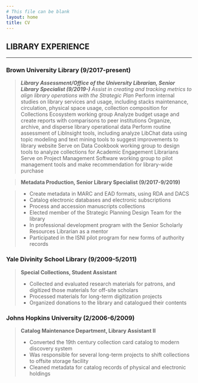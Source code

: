 ```yaml
---
# This file can be blank
layout: home
title: CV
---
```


## LIBRARY EXPERIENCE  

---

### Brown University Library (9/2017-present)

> _**Library Assessment/Office of the University Librarian, Senior Library Specialist (9/2019-)**_
>   _Assist in creating and tracking metrics to align library operations with the Strategic Plan_
>   Perform internal studies on library services and usage, including stacks maintenance, circulation, physical space usage, collection composition for Collections Ecosystem working group
>   Analyze budget usage and create reports with comparisons to peer institutions
>   Organize, archive, and disperse library operational data
>   Perform routine assessment of LibInsight tools, including analyze LibChat data using topic modeling and text mining tools to suggest improvements to library website 
>   Serve on Data Cookbook working group to design tools to analyze collections for Academic Engagement Librarians 
>   Serve on Project Management Software working group to pilot management tools and make recommendation for library-wide purchase 

>**Metadata Production, Senior Library Specialist (9/2017-9/2019)**

> - Create metadata in MARC and EAD formats, using RDA and DACS 
> - Catalog electronic databases and electronic subscriptions 
> - Process and accession manuscripts collections 
> - Elected member of the Strategic Planning Design Team for the library 
> - In professional development program with the Senior Scholarly Resources Librarian as a mentor 
> - Participated in the ISNI pilot program for new forms of authority records 


### Yale Divinity School Library (9/2009-5/2011)

>**Special Collections, Student Assistant**
> - Collected and evaluated research materials for patrons, and digitized those materials for off-site scholars 
> - Processed materials for long-term digitization projects 
> - Organized donations to the library and catalogued their contents 


### Johns Hopkins University (2/2006-6/2009)

>**Catalog Maintenance Department, Library Assistant II**
> - Converted the 19th century collection card catalog to modern discovery system 
> - Was responsible for several long-term projects to shift collections to offsite storage facility 
> - Cleaned metadata for catalog records of physical and electronic holdings 

